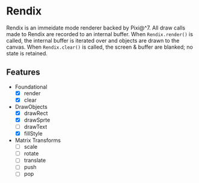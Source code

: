 # Rendix

Rendix is an immeidate mode renderer backed by Pixi@^7.
All draw calls made to Rendix are recorded to an internal buffer.
When `Rendix.render()` is called, the internal buffer is iterated over and objects are drawn to the canvas.
When `Rendix.clear()` is called, the screen & buffer are blanked; no state is retained.

## Features

- Foundational
	- [x] render
	- [x] clear
- DrawObjects
	- [x] drawRect
	- [x] drawSprte
	- [ ] drawText
	- [x] fillStyle
- Matrix Transforms
	- [ ] scale
	- [ ] rotate
	- [ ] translate
	- [ ] push
	- [ ] pop
